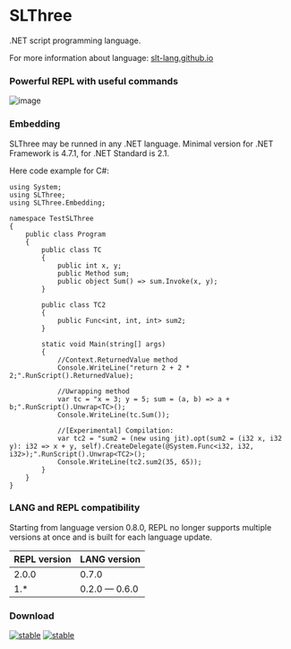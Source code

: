 # SLThree

.NET script programming language.

For more information about language: [slt-lang.github.io](https://slt-lang.github.io)

### Powerful REPL with useful commands

![image](https://github.com/AIexandrKotov/SLThree/assets/44296606/1ed80829-6428-4db7-b956-ee2968b77d2a)

### Embedding
SLThree may be runned in any .NET language. Minimal version for .NET Framework is 4.7.1, for .NET Standard is 2.1.

Here code example for C#:

```CSharp
using System;
using SLThree;
using SLThree.Embedding;

namespace TestSLThree
{
    public class Program
    {
        public class TC
        {
            public int x, y;
            public Method sum;
            public object Sum() => sum.Invoke(x, y);
        }

        public class TC2
        {
            public Func<int, int, int> sum2;
        }

        static void Main(string[] args)
        {
            //Context.ReturnedValue method
            Console.WriteLine("return 2 + 2 * 2;".RunScript().ReturnedValue);

            //Uwrapping method
            var tc = "x = 3; y = 5; sum = (a, b) => a + b;".RunScript().Unwrap<TC>();
            Console.WriteLine(tc.Sum());

            //[Experimental] Compilation:
            var tc2 = "sum2 = (new using jit).opt(sum2 = (i32 x, i32 y): i32 => x + y, self).CreateDelegate(@System.Func<i32, i32, i32>);".RunScript().Unwrap<TC2>();
            Console.WriteLine(tc2.sum2(35, 65));
        }
    }
}

```

### LANG and REPL compatibility

Starting from language version 0.8.0, REPL no longer supports multiple versions at once and is built for each language update.

| REPL version    | LANG version    |
|-----------------|-----------------|
| 2.0.0           | 0.7.0           |
| 1.*             | 0.2.0 — 0.6.0   |

### Download
[![stable](https://img.shields.io/badge/REPL_stable-2.0.0-00cc00)](https://github.com/AIexandrKotov/SLThree/releases/tag/0.7.0) [![stable](https://img.shields.io/badge/LANG_exp-0.7.0-ccaa00)](https://github.com/AIexandrKotov/SLThree/releases/tag/0.7.0)